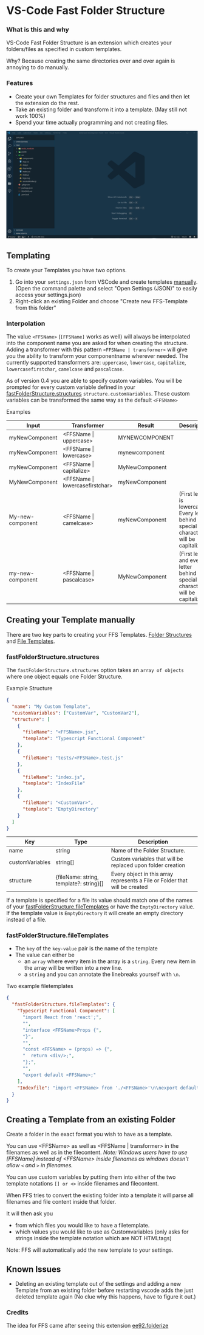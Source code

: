 # VS-Code Fast Folder Structure

### What is this and why

VS-Code Fast Folder Structure is an extension which creates your folders/files as specified in custom templates.

Why? Because creating the same directories over and over again is annoying to do manually.

### Features

- Create your own Templates for folder structures and files and then let the extension do the rest.
- Take an existing folder and transform it into a template. (May still not work 100%)
- Spend your time actually programming and not creating files.

![demo](images/demo.gif)

## Templating

To create your Templates you have two options.

1. Go into your `settings.json` from VSCode and create templates [manually](#template-format). (Open the command palette and select "Open Settings (JSON)" to easily access your settings.json)
2. Right-click an existing Folder and choose "Create new FFS-Template from this folder"

### Interpolation

The value `<FFSName>` (`[FFSName]` works as well) will always be interpolated into the component name you are asked for when creating the structure.
Adding a transformer with this pattern `<FFSName | transformer>` will give you the ability to transform your componentname wherever needed.
The currently supported transformers are: `uppercase`, `lowercase`, `capitalize`, `lowercasefirstchar`, `camelcase` and `pascalcase`.

As of version 0.4 you are able to specify custom variables. You will be prompted for every custom variable defined in your [fastFolderStructure.structures](#fastFolderStructure.structures) `structure.customVariables`. These custom variables can be transformed the same way as the default `<FFSName>`

Examples

| Input            | Transformer                       | Result         | Description                                                                               |
| ---------------- | --------------------------------- | -------------- | ----------------------------------------------------------------------------------------- |
| myNewComponent   | \<FFSName \| uppercase\>          | MYNEWCOMPONENT |
| myNewComponent   | \<FFSName \| lowercase\>          | mynewcomponent |
| myNewComponent   | \<FFSName \| capitalize\>         | MyNewComponent |
| MyNewComponent   | \<FFSName \| lowercasefirstchar\> | myNewComponent |
| My-new-component | \<FFSName \| camelcase\>          | myNewComponent | (First letter is lowercased. Every letter behind a special character will be capitalized) |
| my-new-component | \<FFSName \| pascalcase\>         | MyNewComponent | (First letter and every letter behind a special character will be capitalized)            |

## Creating your Template manually

There are two key parts to creating your FFS Templates. [Folder Structures](#fastFolderStructure.structures) and [File Templates](#fastFolderStructure.fileTemplates).

### fastFolderStructure.structures

The `fastFolderStructure.structures` option takes an `array of objects` where one object equals one Folder Structure.

Example Structure

```json
{
  "name": "My Custom Template",
  "customVariables": ["CustomVar", "CustomVar2"],
  "structure": [
    {
      "fileName": "<FFSName>.jsx",
      "template": "Typescript Functional Component"
    },
    {
      "fileName": "tests/<FFSName>.test.js"
    },
    {
      "fileName": "index.js",
      "template": "IndexFile"
    },
    {
      "fileName": "<CustomVar>",
      "template": "EmptyDirectory"
    }
  ]
}
```

| Key             | Type                                    | Description                                                                 |
| --------------- | --------------------------------------- | --------------------------------------------------------------------------- |
| name            | string                                  | Name of the Folder Structure.                                               |
| customVariables | string[]                                | Custom variables that will be replaced upon folder creation                 |
| structure       | {fileName: string, template?: string}[] | Every object in this array represents a File or Folder that will be created |

If a template is specified for a file its value should match one of the names of your [fastFolderStructure.fileTemplates](#fastFolderStructure.fileTemplates) or have the `EmptyDirectory` value. If the template value is `EmptyDirectory` it will create an empty directory instead of a file.

### fastFolderStructure.fileTemplates

- The `key` of the `key-value` pair is the name of the template
- The value can either be
  - an `array` where every item in the array is a `string`. Every new item in the array will be written into a new line.
  - a `string` and you can annotate the linebreaks yourself with `\n`.

Two example filetemplates

```json
{
  "fastFolderStructure.fileTemplates": {
    "Typescript Functional Component": [
      "import React from 'react';",
      "",
      "interface <FFSName>Props {",
      "}",
      "",
      "const <FFSName> = (props) => {",
      "  return <div/>;",
      "};",
      "",
      "export default <FFSName>;"
    ],
    "Indexfile": "import <FFSName> from './<FFSName>'\n\nexport default <FFSName>;"
  }
}
```

## Creating a Template from an existing Folder

Create a folder in the exact format you wish to have as a template.

You can use \<FFSName\> as well as \<FFSName \| transformer\> in the filenames as well as in the filecontent.
_Note: Windows users have to use \[FFSName\] instead of \<FFSName\> inside filenames as windows doesn't allow `<` and `>` in filenames._

You can use custom variables by putting them into either of the two template notations `[] or <>` inside filenames and filecontent.

When FFS tries to convert the existing folder into a template it will parse all filenames and file content inside that folder.

It will then ask you

- from which files you would like to have a filetemplate.
- which values you would like to use as Customvariables (only asks for strings inside the template notation which are NOT HTMLtags)

Note: FFS will automatically add the new template to your settings.

## Known Issues

- Deleting an existing template out of the settings and adding a new Template from an existing folder before restarting vscode adds the just deleted template again (No clue why this happens, have to figure it out.)

### Credits

The idea for FFS came after seeing this extension [ee92.folderize](https://marketplace.visualstudio.com/items?itemName=ee92.folderize)
